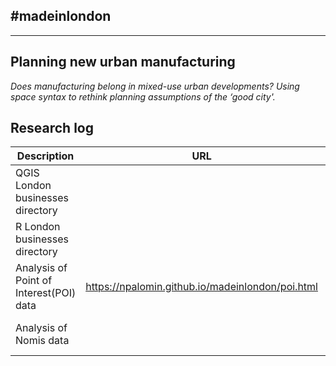 ## #madeinlondon
---
## Planning new urban manufacturing

*Does manufacturing belong in mixed-use urban developments? Using
space syntax to rethink planning assumptions of the ‘good city'.*

## Research log

|Description   |URL   |Date |
|---|---|---|
|QGIS London businesses directory |  |15-10-18 |
|R London businesses directory |  |15-10-18 |
|Analysis of Point of Interest(POI) data |https://npalomin.github.io/madeinlondon/poi.html |28-10-18 |
|Analysis of Nomis data |         |29-10-18 |



